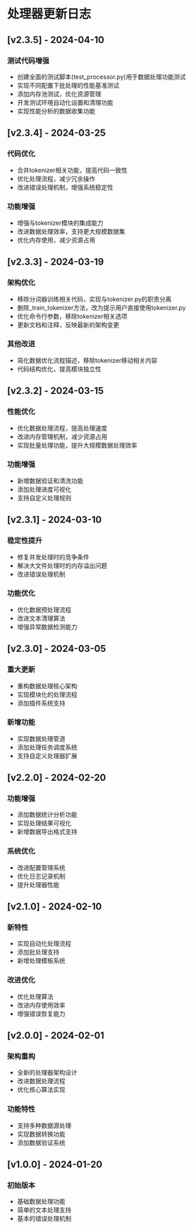 # 处理器更新日志

## [v2.3.5] - 2024-04-10
### 测试代码增强
- 创建全面的测试脚本(test_processor.py)用于数据处理功能测试
- 实现不同配置下批处理的性能基准测试
- 添加内存池测试，优化资源管理
- 开发测试环境自动化设置和清理功能
- 实现性能分析的数据收集功能

## [v2.3.4] - 2024-03-25
### 代码优化
- 合并tokenizer相关功能，提高代码一致性
- 优化处理流程，减少冗余操作
- 改进错误处理机制，增强系统稳定性

### 功能增强
- 增强与tokenizer模块的集成能力
- 改进数据处理效率，支持更大规模数据集
- 优化内存使用，减少资源占用

## [v2.3.3] - 2024-03-19
### 架构优化
- 移除分词器训练相关代码，实现与tokenizer.py的职责分离
- 删除_train_tokenizer方法，改为提示用户直接使用tokenizer.py
- 优化命令行参数，移除tokenizer相关选项
- 更新文档和注释，反映最新的架构变更

### 其他改进
- 简化数据优化流程描述，移除tokenizer移动相关内容
- 代码结构优化，提高模块独立性

## [v2.3.2] - 2024-03-15
### 性能优化
- 优化数据处理流程，提高处理速度
- 改进内存管理机制，减少资源占用
- 实现批量处理功能，提升大规模数据处理效率

### 功能增强
- 新增数据验证和清洗功能
- 添加处理进度可视化
- 支持自定义处理规则

## [v2.3.1] - 2024-03-10
### 稳定性提升
- 修复并发处理时的竞争条件
- 解决大文件处理时的内存溢出问题
- 改进错误处理机制

### 功能优化
- 优化数据预处理流程
- 改进文本清理算法
- 增强异常数据检测能力

## [v2.3.0] - 2024-03-05
### 重大更新
- 重构数据处理核心架构
- 实现模块化的处理流程
- 添加插件系统支持

### 新增功能
- 实现数据处理管道
- 添加处理任务调度系统
- 支持自定义处理器扩展

## [v2.2.0] - 2024-02-20
### 功能增强
- 添加数据统计分析功能
- 实现处理结果可视化
- 新增数据导出格式支持

### 系统优化
- 改进配置管理系统
- 优化日志记录机制
- 提升处理器性能

## [v2.1.0] - 2024-02-10
### 新特性
- 实现自动化处理流程
- 添加批处理支持
- 新增处理模板系统

### 改进优化
- 优化处理算法
- 改进内存使用效率
- 增强错误恢复能力

## [v2.0.0] - 2024-02-01
### 架构重构
- 全新的处理器架构设计
- 改进数据处理流程
- 优化核心算法实现

### 功能特性
- 支持多种数据源处理
- 实现数据转换功能
- 添加数据验证系统

## [v1.0.0] - 2024-01-20
### 初始版本
- 基础数据处理功能
- 简单的文本处理支持
- 基本的错误处理机制

